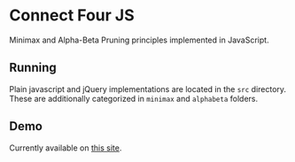 Connect Four JS
===============
Minimax and Alpha-Beta Pruning principles implemented in JavaScript.

## Running
Plain javascript and jQuery implementations are located in the `src` directory.
These are additionally categorized in `minimax` and `alphabeta` folders.

## Demo
Currently available on [this site](https://gimu.org/connect-four-js).
